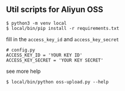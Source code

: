## Util scripts for Aliyun OSS

```shell
$ python3 -m venv local
$ local/bin/pip install -r requirements.txt
```

fill in the `access_key_id` and `access_key_secret`

```
# config.py
ACCESS_KEY_ID = 'YOUR KEY ID'
ACCESS_KEY_SECRET = 'YOUR KEY SECRET'
```

see more help

```shell
$ local/bin/python oss-upload.py --help
```
